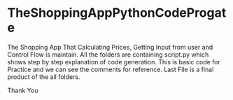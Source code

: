 # TheShoppingAppPythonCodeProgate
The Shopping App That Calculating Prices, Getting Input from user and Control Flow is maintain.
All the folders are containing script.py which shows step by step explanation of code generation.
This is basic code for Practice and we can see the comments for reference.
Last File is a final product of the all folders.

Thank You
